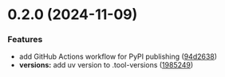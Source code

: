 # 0.2.0 (2024-11-09)


### Features

* add GitHub Actions workflow for PyPI publishing ([94d2638](https://github.com/iloveitaly/autocommit/commit/94d263866736174002ae71c06dff0b4d2f5eb843))
* **versions:** add uv version to .tool-versions ([1985249](https://github.com/iloveitaly/autocommit/commit/1985249a051c753eddecdcb201ce2bac5c2fd5a6))



